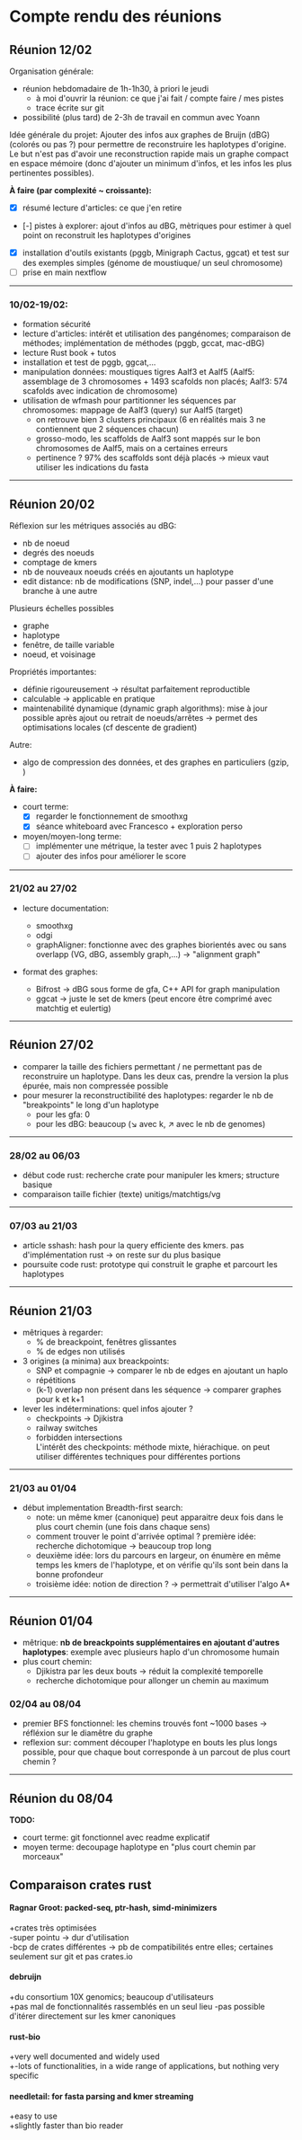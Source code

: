 # Compte rendu des réunions

## Réunion 12/02

Organisation générale:
- réunion hebdomadaire de 1h-1h30, à priori le jeudi
    - à moi d'ouvrir la réunion: ce que j'ai fait / compte faire / mes pistes
    - trace écrite sur git
- possibilité (plus tard) de 2-3h de travail en commun avec Yoann

Idée générale du projet:
Ajouter des infos aux graphes de Bruijn (dBG) (colorés ou pas ?) pour permettre de reconstruire les haplotypes d'origine. Le but n'est pas d'avoir une reconstruction rapide mais un graphe compact en espace mémoire (donc d'ajouter un minimum d'infos, et les infos les plus pertinentes possibles).

**À faire (par complexité ~ croissante):**
- [X] résumé lecture d'articles: ce que j'en retire
- [-] pistes à explorer: ajout d'infos au dBG, mètriques pour estimer à quel point on reconstruit les haplotypes d'origines
- [X] installation d'outils existants (pggb, Minigraph Cactus, ggcat) et test sur des exemples simples (génome de moustiuque/ un seul chromosome)
- [ ] prise en main nextflow

__________________
### 10/02-19/02:
- formation sécurité
- lecture d'articles: intérêt et utilisation des pangénomes; comparaison de méthodes; implémentation de méthodes (pggb, gccat, mac-dBG)
- lecture Rust book + tutos
- installation et test de pggb, ggcat,...
- manipulation données: moustiques tigres Aalf3 et Aalf5 (Aalf5: assemblage de 3 chromosomes + 1493 scafolds non placés; Aalf3: 574 scafolds avec indication de chromosome)
- utilisation de wfmash pour partitionner les séquences par chromosomes: mappage de Aalf3 (query) sur Aalf5 (target)
    - on retrouve bien 3 clusters principaux (6 en réalités mais 3 ne contiennent que 2 séquences chacun)
    - grosso-modo, les scaffolds de Aalf3 sont mappés sur le bon chromosomes de Aalf5, mais on a certaines erreurs
    - pertinence ? 97% des scaffolds sont déjà placés -> mieux vaut utiliser les indications du fasta

__________________
## Réunion 20/02

Réflexion sur les métriques associés au dBG:
- nb de noeud
- degrés des noeuds
- comptage de kmers
- nb de nouveaux noeuds créés en ajoutants un haplotype
- edit distance: nb de modifications (SNP, indel,...) pour passer d'une branche à une autre

Plusieurs échelles possibles
- graphe
- haplotype
- fenêtre, de taille variable
- noeud, et voisinage

Propriétés importantes:
- définie rigoureusement -> résultat parfaitement reproductible
- calculable -> applicable en pratique
- maintenabilité dynamique (dynamic graph algorithms): mise à jour possible après ajout ou retrait de noeuds/arrêtes -> permet des optimisations locales (cf descente de gradient)

Autre:
- algo de compression des données, et des graphes en particuliers (gzip, )

**À faire:**  
- court terme:
    - [X] regarder le fonctionnement de smoothxg
    - [X] séance whiteboard avec Francesco + exploration perso

- moyen/moyen-long terme:
    - [ ] implémenter une métrique, la tester avec 1 puis 2 haplotypes
    - [ ] ajouter des infos pour améliorer le score

__________________
### 21/02 au 27/02
- lecture documentation:
    - smoothxg
    - odgi
    - graphAligner: fonctionne avec des graphes biorientés avec ou sans overlapp (VG, dBG, assembly graph,...) -> "alignment graph"

- format des graphes:
    - Bifrost -> dBG sous forme de gfa, C++ API for graph manipulation
    - ggcat -> juste le set de kmers (peut encore être comprimé avec matchtig et eulertig)

__________________
## Réunion 27/02
- comparer la taille des fichiers permettant / ne permettant pas de reconstruire un haplotype. Dans les deux cas, prendre la version la plus épurée, mais non compressée possible
- pour mesurer la reconstructibilité des haplotypes: regarder le nb de "breakpoints" le long d'un haplotype
    - pour les gfa: 0
    - pour les dBG: beaucoup (↘ avec k, ↗ avec le nb de genomes)

__________________
### 28/02 au 06/03
- début code rust: recherche crate pour manipuler les kmers; structure basique
- comparaison taille fichier (texte) unitigs/matchtigs/vg

__________________
### 07/03 au 21/03
- article sshash: hash pour la query efficiente des kmers. pas d'implémentation rust -> on reste sur du plus basique
- poursuite code rust: prototype qui construit le graphe et parcourt les haplotypes

__________________
## Réunion 21/03
- mêtriques à regarder:
    - % de breackpoint, fenêtres glissantes
    - % de edges non utilisés
- 3 origines (a minima) aux breackpoints:
    - SNP et compagnie -> comparer le nb de edges en ajoutant un haplo
    - répétitions
    - (k-1) overlap non présent dans les séquence -> comparer graphes pour k et k+1
- lever les indéterminations: quel infos ajouter ?
    - checkpoints -> Djikistra
    - railway switches
    - forbidden intersections  
L'intérêt des checkpoints: méthode mixte, hiérachique. on peut utiliser différentes techniques pour différentes portions

__________________
### 21/03 au 01/04
- début implementation Breadth-first search:
    - note: un même kmer (canonique) peut apparaitre deux fois dans le plus court chemin (une fois dans chaque sens)
    - comment trouver le point d'arrivée optimal ? première idée: recherche dichotomique -> beaucoup trop long
    - deuxième idée: lors du parcours en largeur, on énumère en même temps les kmers de l'haplotype, et on vérifie qu'ils sont bein dans la bonne profondeur
    - troisième idée: notion de direction ? -> permettrait d'utiliser l'algo A*
__________________
## Réunion 01/04
- mêtrique: **nb de breackpoints supplémentaires en ajoutant d'autres haplotypes**: exemple avec plusieurs haplo d'un chromosome humain
- plus court chemin:
    - Djikistra par les deux bouts -> réduit la complexité temporelle
    - recherche dichotomique pour allonger un chemin au maximum

### 02/04 au 08/04
- premier BFS fonctionnel: les chemins trouvés font ~1000 bases -> réfléxion sur le diamêtre du graphe
- reflexion sur: comment découper l'haplotype en bouts les plus longs possible, pour que chaque bout corresponde à un parcout de plus court chemin ?

__________________
## Réunion du 08/04

**TODO:**
- court terme: git fonctionnel avec readme explicatif
- moyen terme: decoupage haplotype en "plus court chemin par morceaux"

## Comparaison crates rust
#### Ragnar Groot: packed-seq, ptr-hash, simd-minimizers
+crates très optimisées  
-super pointu -> dur d'utilisation  
-bcp de crates différentes -> pb de compatibilités entre elles; certaines seulement sur git et pas crates.io

#### debruijn
+du consortium 10X genomics; beaucoup d'utilisateurs  
+pas mal de fonctionnalités rassemblés en un seul lieu
-pas possible d'itérer directement sur les kmer canoniques

#### rust-bio
+very well documented and widely used  
+-lots of functionalities, in a wide range of applications, but nothing very specific

#### needletail: for fasta parsing and kmer streaming
+easy to use  
+slightly faster than bio reader